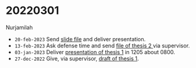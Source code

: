 # 20220301
Nurjamilah


+ `20-feb-2023` Send [slide file](https://osf.io/96m5g) and deliver presentation.
+ `13-feb-2023` Ask defense time and send [file of thesis 2 ](https://osf.io/zyxn7) via supervisor.
+ `03-jan-2023` Deliver [presentation of thesis 1](https://www.instagram.com/p/Cm8OS-XvZPw) in 1205 about 0800.
+ `27-dec-2022` Give, via supervisor, [draft of thesis 1](https://osf.io/kec5h).